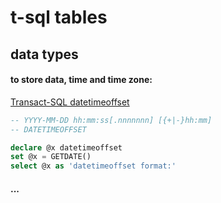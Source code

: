 # t-sql tables

## data types

#### to store data, time and time zone:
[Transact-SQL datetimeoffset](https://msdn.microsoft.com/en-us/library/bb630289.aspx)


```sql
-- YYYY-MM-DD hh:mm:ss[.nnnnnnn] [{+|-}hh:mm]
-- DATETIMEOFFSET

declare @x datetimeoffset
set @x = GETDATE()
select @x as 'datetimeoffset format:'
```

#### ...
```sql

```